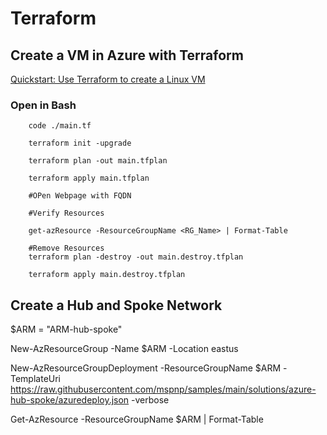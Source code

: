 # Terraform
## Create a VM in Azure with Terraform

[Quickstart: Use Terraform to create a Linux VM](https://learn.microsoft.com/en-us/azure/virtual-machines/linux/quick-create-terraform?wt.mc_id=aznetdocs_pssummit_inperson_cnl_csainfra)

### Open in Bash
    
        code ./main.tf 
        
        terraform init -upgrade
    
        terraform plan -out main.tfplan
    
        terraform apply main.tfplan
    
        #OPen Webpage with FQDN
    
        #Verify Resources

        get-azResource -ResourceGroupName <RG_Name> | Format-Table
    
        #Remove Resources
        terraform plan -destroy -out main.destroy.tfplan
        
        terraform apply main.destroy.tfplan
 
## Create a Hub and Spoke Network

$ARM = "ARM-hub-spoke"

New-AzResourceGroup -Name $ARM -Location eastus

New-AzResourceGroupDeployment -ResourceGroupName $ARM -TemplateUri https://raw.githubusercontent.com/mspnp/samples/main/solutions/azure-hub-spoke/azuredeploy.json -verbose

Get-AzResource -ResourceGroupName $ARM | Format-Table